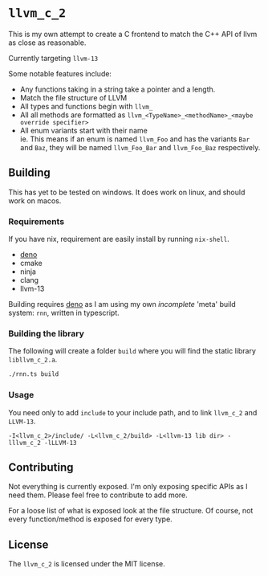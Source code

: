 # `llvm_c_2`

This is my own attempt to create a C frontend to match the C++ API of llvm as close as reasonable.

Currently targeting `llvm-13`

Some notable features include:

- Any functions taking in a string take a pointer and a length.
- Match the file structure of LLVM
- All types and functions begin with `llvm_`
- All all methods are formatted as `llvm_<TypeName>_<methodName>_<maybe override specifier>`
- All enum variants start with their name
  <br/>ie. This means if an enum is named `llvm_Foo` and has the variants `Bar` and `Baz`, they will be named `llvm_Foo_Bar` and `llvm_Foo_Baz` respectively.

## Building

This has yet to be tested on windows.
It does work on linux, and should work on macos.

### Requirements

If you have nix, requirement are easily install by running `nix-shell`.

- [deno](https://deno.land)
- cmake
- ninja
- clang
- llvm-13

Building requires [deno](https://deno.land) as I am using my own _incomplete_ 'meta' build system: `rnn`, written in typescript.

### Building the library

The following will create a folder `build` where you will find the static library `libllvm_c_2.a`.

```sh
./rnn.ts build
```

### Usage

You need only to add `include` to your include path, and to link `llvm_c_2` and `LLVM-13`.

```
-I<llvm_c_2>/include/ -L<llvm_c_2/build> -L<llvm-13 lib dir> -lllvm_c_2 -lLLVM-13
```

## Contributing

Not everything is currently exposed. I'm only exposing specific APIs as I need them. Please feel free to contribute to add more.

For a loose list of what is exposed look at the file structure. Of course, not every function/method is exposed for every type.

## License

The `llvm_c_2` is licensed under the MIT license.
